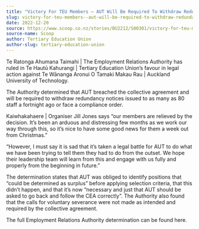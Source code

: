 ```yaml
---
title: "Victory For TEU Members – AUT Will Be Required To Withdraw Redundancy Notices"
slug: victory-for-teu-members--aut-will-be-required-to-withdraw-redundancy-notices
date: 2022-12-20
source: https://www.scoop.co.nz/stories/BU2212/S00301/victory-for-teu-members-aut-will-be-required-to-withdraw-redundancy-notices.htm
source-name: Scoop
author: Tertiary Education Union
author-slug: tertiary-education-union
---
```


<p>Te Ratonga Ahumana Taimahi | The Employment Relations
Authority has ruled in Te Hautū Kahurangi | Tertiary
Education Union’s favour in legal action against Te
Wānanga Aronui O Tamaki Makau Rau | Auckland University of
Technology.</p>

<p>The Authority determined that AUT breached
the collective agreement and will be required to withdraw
redundancy notices issued to as many as 80 staff a fortnight
ago or face a compliance order.</p>

<p>Kaiwhakahaere |
Organiser Jill Jones says “our members are relieved by the
decision. It’s been an arduous and distressing few months
as we work our way through this, so it’s nice to have some
good news for them a week out from
Christmas.”</p>

<p>“However, I must say it is sad that
it’s taken a legal battle for AUT to do what we have been
trying to tell them they had to do from the outset. We hope
their leadership team will learn from this and engage with
us fully and properly from the beginning in
future.”</p>

<p>The determination states that AUT was
obliged to identify positions that “could be determined as
surplus” before applying selection criteria, that this
didn’t happen, and that it’s now “necessary and just
that AUT should be asked to go back and follow the CEA
correctly”. The Authority also found that the calls for
voluntary severance were not made as intended and required
by the collective agreement.</p>

<p>The
full Employment Relations Authority determination can be
found
here.</p>

<p></p>